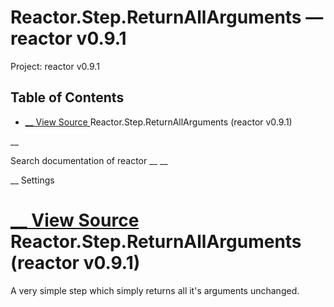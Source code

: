 # Reactor.Step.ReturnAllArguments — reactor v0.9.1

Project: reactor v0.9.1

## Table of Contents

- [ __ View Source ](external_link) Reactor.Step.ReturnAllArguments (reactor v0.9.1)

__

Search documentation of reactor __ __

__ Settings

#  [ __ View Source ](external_link) Reactor.Step.ReturnAllArguments (reactor v0.9.1)

A very simple step which simply returns all it's arguments unchanged.
